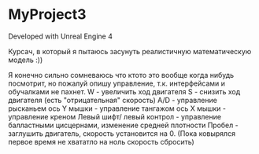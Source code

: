 # MyProject3

Developed with Unreal Engine 4

Курсач, в который я пытаюсь засунуть реалистичную математическую модель :))

Я конечно сильно сомневаюсь что ктото это вообще когда нибудь посмотрит, но пожалуй опишу управление, т.к. интерфейсами и обучалками не пахнет. 
W - увеличить ход двигателя
S - снизить ход двигателя (есть "отрицательная" скорость)
A/D - управление рысканьем
ось Y мышки - управление тангажом
ось Х мышки - управление креном
Левый шифт/ левый контрол - управление балластными цисцернами, изменение средней плотности
Пробел - заглушить двигатель, скорость установится на 0. (Пока ковырялся первое время не хвататло на ноль скорость сбросить)
